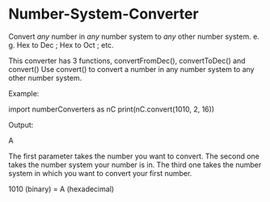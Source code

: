 # Number-System-Converter
Convert *any* number in *any* number system to *any* other number system. e. g. Hex to Dec ; Hex to Oct ; etc.

This converter has 3 functions, convertFromDec(), convertToDec() and convert()
Use convert() to convert a number in any number system to any other number system.

Example:

import numberConverters as nC
print(nC.convert(1010, 2, 16))

Output:

A

The first parameter takes the number you want to convert. The second one takes the number system your number is in. The third one takes the number system in which you want to convert your first number.

1010 (binary) = A (hexadecimal)
